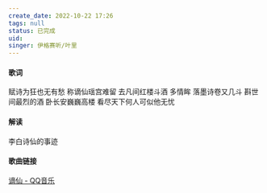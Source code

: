 ```yaml
---
create_date: 2022-10-22 17:26 
tags: null
status: 已完成  
uid: 
singer: 伊格赛听/叶里
---
```


#### 歌词

赋诗为狂也无有愁
称谪仙瑶宫难留
去凡间红楼斗酒
多情眸
落墨诗卷又几斗
斟世间最烈的酒
卧长安巍巍高楼
看尽天下何人可似他无忧

#### 解读

李白诗仙的事迹

#### 歌曲链接
[谪仙 - QQ音乐](https://i.y.qq.com/v8/playsong.html?songid=253511781#webchat_redirect)